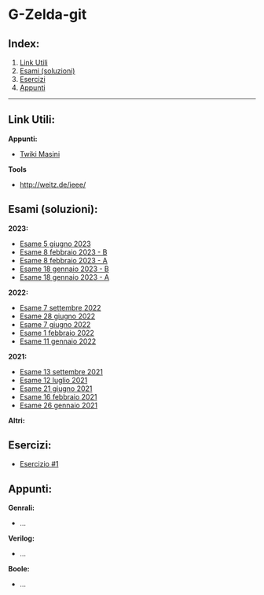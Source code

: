 # G-Zelda-git

## Index:
1. [Link Utili](#Link-Utili)
2. [Esami (soluzioni)](#Esami-(soluzioni))
3. [Esercizi](#Esercizzi)
4. [Appunti](#Appunti)

---
## Link Utili:
**Appunti:**
- [Twiki Masini](https://twiki.di.uniroma1.it/twiki/view/Architetture1/EO/CanaleE_O)

**Tools**
- http://weitz.de/ieee/

## Esami (soluzioni):
**2023:**
- [Esame 5 giugno 2023](/Primo-Anno/Progettazione-di-Sistemi-Digitali/Esami/2023-06-05-A-MZ.md)
- [Esame 8 febbraio 2023 - B](/Primo-Anno/Progettazione-di-Sistemi-Digitali/Esami/2023/2023-02-08-B-MZ.md)
- [Esame 8 febbraio 2023 - A](/Primo-Anno/Progettazione-di-Sistemi-Digitali/Esami/2023/2023-02-08-A-MZ.md)
- [Esame 18 gennaio 2023 - B](/Primo-Anno/Progettazione-di-Sistemi-Digitali/Esami/2023/2023-01-18-B-MZ.md)
- [Esame 18 gennaio 2023 - A](Primo-Anno/Progettazione-di-Sistemi-Digitali/Esami/2023/2023-01-18-A-MZ.md)

**2022:**
- [Esame 7 settembre 2022](Primo-Anno/Progettazione-di-Sistemi-Digitali/Esami/2022/2022-09-06-MZ.md)
- [Esame 28 giugno 2022](Primo-Anno/Progettazione-di-Sistemi-Digitali/Esami/2022/2022-06-28-MZ.md)
- [Esame 7 giugno 2022](Primo-Anno/Progettazione-di-Sistemi-Digitali/Esami/2022/2022-06-07-MZ.pdf)
- [Esame 1 febbraio 2022](Primo-Anno/Progettazione-di-Sistemi-Digitali/Esami/2022/2022-02-01-MZ.md)
- [Esame 11 gennaio 2022](Primo-Anno/Progettazione-di-Sistemi-Digitali/Esami/2022/2022-01-11-MZ.md)

**2021:**
- [Esame 13 settembre 2021](Primo-Anno/Progettazione-di-Sistemi-Digitali/Esami/2021/2021-09-13-MZ.md)
- [Esame 12 luglio 2021](Primo-Anno/Progettazione-di-Sistemi-Digitali/Esami/2021/2021-07-12-MZ.md)
- [Esame 21 giugno 2021](Primo-Anno/Progettazione-di-Sistemi-Digitali/Esami/2021/2021-06-21-MZ.md)
- [Esame 16 febbraio 2021](Primo-Anno/Progettazione-di-Sistemi-Digitali/Esami/2021/2021-02-16-MZ.md)
- [Esame 26 gennaio 2021](Primo-Anno/Progettazione-di-Sistemi-Digitali/Esami/2021/2021-01-26-MZ.md)

**Altri:**


## Esercizi:
- [Esercizio #1](https://github.com/Jaxkeeper/G-Zelda-git/issues/1)

## Appunti:
**Genrali:**
- ...

**Verilog:**
- ...

**Boole:**
- ...

